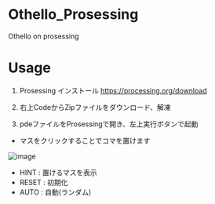 # Othello_Prosessing

Othello on prosessing

# Usage
1. Prosessing インストール https://processing.org/download

2. 右上CodeからZipファイルをダウンロード、解凍

3. pdeファイルをProsessingで開き、左上実行ボタンで起動

- マスをクリックすることでコマを置けます

![image](https://user-images.githubusercontent.com/91818705/158918757-1f2f5dc2-caf4-49b6-bd66-2388ff39c8a8.png)

- HINT : 置けるマスを表示
- RESET : 初期化
- AUTO : 自動(ランダム)
